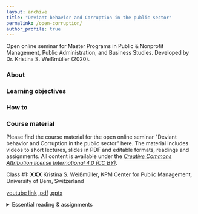 ```yaml
---
layout: archive
title: "Deviant behavior and Corruption in the public sector"
permalink: /open-corruption/
author_profile: true
---
```


Open online seminar for Master Programs in Public & Nonprofit Management, Public Administration, and Business Studies. Developed by Dr. Kristina S. Weißmüller (2020).



### About


### Learning objectives


### How to


### Course material


Please find the course material for the open online seminar "Deviant behavior and Corruption in the public sector" here. 
The material includes videos to short lectures, slides in PDF and editable formats, readings and assignments. 
All content is available under the *[Creative Commons Attribution license International 4.0 (CC BY)](https://www.wiwiss.fu-berlin.de/forschung/organized-creativity/index.html)*. 

Class #1: **XXX**
Kristina S. Weißmüller, KPM Center for Public Management, University of Bern, Switzerland

[youtube link](https://xxx.com)
[.pdf](https://xxx.com)
[.pptx](https://xxx.com)
<details><summary>Essential reading & assignments</summary>
XXX
XXX
</details>










